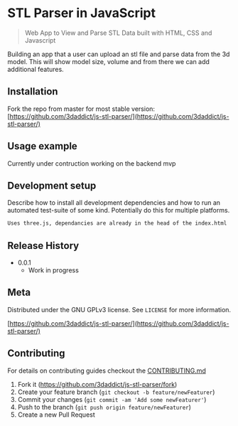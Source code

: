 # STL Parser in JavaScript
> Web App to View and Parse STL Data built with HTML, CSS and Javascript

Building an app that a user can upload an stl file and parse data from the 3d model. This will show model size, volume and from there we can add additional features.

## Installation
Fork the repo from master for most stable version: [https://github.com/3daddict/js-stl-parser/](https://github.com/3daddict/js-stl-parser/)

## Usage example

Currently under contruction working on the backend mvp

## Development setup

Describe how to install all development dependencies and how to run an automated test-suite of some kind. Potentially do this for multiple platforms.

```sh
Uses three.js, dependancies are already in the head of the index.html
```

## Release History

* 0.0.1
    * Work in progress

## Meta
Distributed under the GNU GPLv3 license. See ``LICENSE`` for more information.

[https://github.com/3daddict/js-stl-parser/](https://github.com/3daddict/js-stl-parser/)

## Contributing
For details on contributing guides checkout the [CONTRIBUTING.md](https://github.com/3daddict/js-stl-parser/blob/master/CONTRIBUTING.md)

1. Fork it (<https://github.com/3daddict/js-stl-parser/fork>)
2. Create your feature branch (`git checkout -b feature/newFeaturer`)
3. Commit your changes (`git commit -am 'Add some newFeaturer'`)
4. Push to the branch (`git push origin feature/newFeaturer`)
5. Create a new Pull Request
